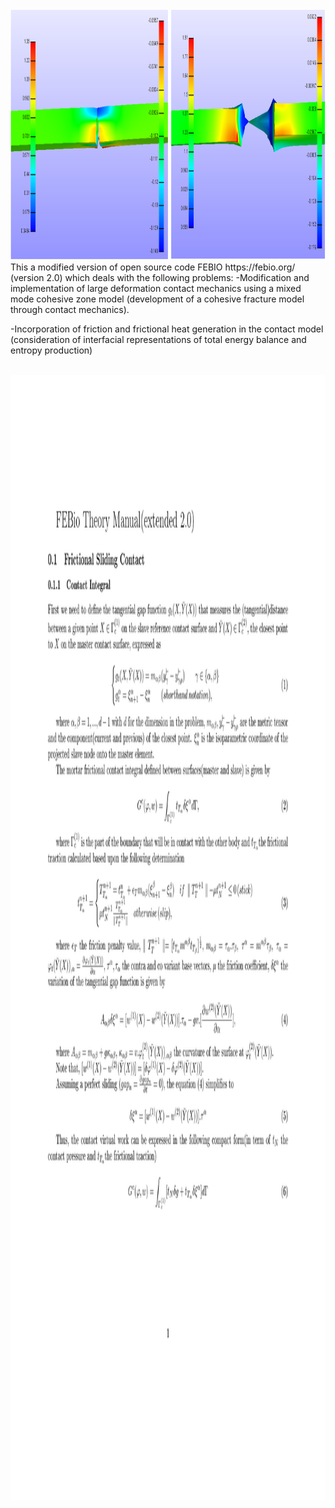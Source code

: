 
 <br>
<img src="largedeformationteartest.png" alt="Example" width="1000" height="400" />
 </br>
 This a modified version of open source code FEBIO https://febio.org/ (version 2.0) which deals with the following problems:
-Modification and implementation of large deformation contact mechanics using a mixed mode cohesive zone model (development of a cohesive fracture model through contact mechanics). 

-Incorporation of friction and frictional heat generation in the contact model (consideration of interfacial representations of total energy balance and entropy production)
 
 <br>
 <img src="images/page1.jpg" alt="Example" width="2500" height="1800" />
 </br>

